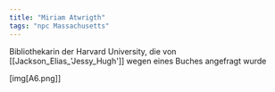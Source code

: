 ```yaml
---
title: "Miriam Atwrigth"
tags: "npc Massachusetts"
---
```

Bibliothekarin der Harvard University, die von [[Jackson_Elias_'Jessy_Hugh']] wegen eines Buches angefragt wurde

[img[A6.png]]